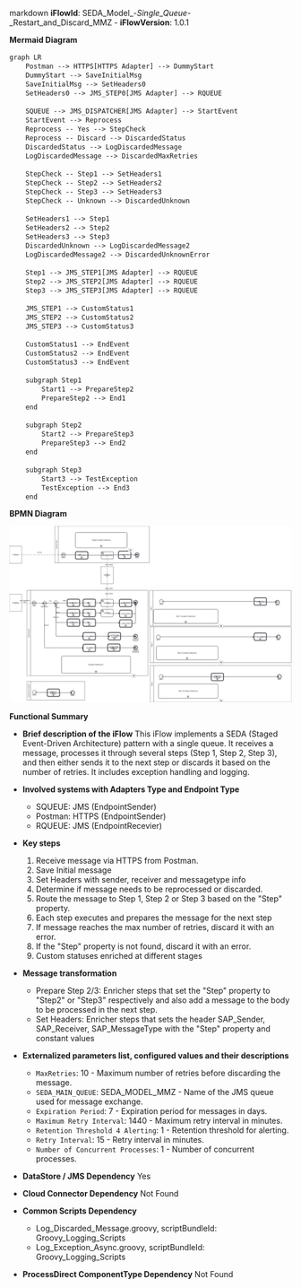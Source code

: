markdown
**iFlowId**: SEDA_Model_-_Single_Queue_-_Restart_and_Discard_MMZ - **iFlowVersion**: 1.0.1

**Mermaid Diagram**
```mermaid
graph LR
    Postman --> HTTPS[HTTPS Adapter] --> DummyStart
    DummyStart --> SaveInitialMsg
    SaveInitialMsg --> SetHeaders0
    SetHeaders0 --> JMS_STEP0[JMS Adapter] --> RQUEUE
    
    SQUEUE --> JMS_DISPATCHER[JMS Adapter] --> StartEvent
    StartEvent --> Reprocess
    Reprocess -- Yes --> StepCheck
    Reprocess -- Discard --> DiscardedStatus
    DiscardedStatus --> LogDiscardedMessage
    LogDiscardedMessage --> DiscardedMaxRetries

    StepCheck -- Step1 --> SetHeaders1
    StepCheck -- Step2 --> SetHeaders2
    StepCheck -- Step3 --> SetHeaders3
    StepCheck -- Unknown --> DiscardedUnknown

    SetHeaders1 --> Step1
    SetHeaders2 --> Step2
    SetHeaders3 --> Step3
    DiscardedUnknown --> LogDiscardedMessage2
    LogDiscardedMessage2 --> DiscardedUnknownError

    Step1 --> JMS_STEP1[JMS Adapter] --> RQUEUE
    Step2 --> JMS_STEP2[JMS Adapter] --> RQUEUE
    Step3 --> JMS_STEP3[JMS Adapter] --> RQUEUE

    JMS_STEP1 --> CustomStatus1
    JMS_STEP2 --> CustomStatus2
    JMS_STEP3 --> CustomStatus3

    CustomStatus1 --> EndEvent
    CustomStatus2 --> EndEvent
    CustomStatus3 --> EndEvent

    subgraph Step1
        Start1 --> PrepareStep2
        PrepareStep2 --> End1
    end

    subgraph Step2
        Start2 --> PrepareStep3
        PrepareStep3 --> End2
    end

    subgraph Step3
        Start3 --> TestException
        TestException --> End3
    end
```
**BPMN Diagram**

![BPMN Diagram](./SEDA_Model_-_Single_Queue_-_Restart_and_Discard_MMZ-1.0.1.png "BPMN Diagram")

**Functional Summary**
-   **Brief description of the iFlow**
    This iFlow implements a SEDA (Staged Event-Driven Architecture) pattern with a single queue. It receives a message, processes it through several steps (Step 1, Step 2, Step 3), and then either sends it to the next step or discards it based on the number of retries. It includes exception handling and logging.

-   **Involved systems with Adapters Type and Endpoint Type**
    -   SQUEUE: JMS (EndpointSender)
    -   Postman: HTTPS (EndpointSender)
    -   RQUEUE: JMS (EndpointRecevier)

-   **Key steps**

    1.  Receive message via HTTPS from Postman.
    2.  Save Initial message
    3.  Set Headers with sender, receiver and messagetype info
    4.  Determine if message needs to be reprocessed or discarded.
    5.  Route the message to Step 1, Step 2 or Step 3 based on the "Step" property.
    6.  Each step executes and prepares the message for the next step
    7.  If message reaches the max number of retries, discard it with an error.
    8.  If the "Step" property is not found, discard it with an error.
    9.  Custom statuses enriched at different stages

-   **Message transformation**
    -   Prepare Step 2/3: Enricher steps that set the "Step" property to "Step2" or "Step3" respectively and also add a message to the body to be processed in the next step.
    -   Set Headers: Enricher steps that sets the header SAP_Sender, SAP_Receiver, SAP_MessageType with the "Step" property and constant values

-   **Externalized parameters list, configured values and their descriptions**
    -   `MaxRetries`: 10 - Maximum number of retries before discarding the message.
    -   `SEDA_MAIN_QUEUE`: SEDA_MODEL_MMZ - Name of the JMS queue used for message exchange.
    -   `Expiration Period`: 7 - Expiration period for messages in days.
    -   `Maximum Retry Interval`: 1440 - Maximum retry interval in minutes.
    -   `Retention Threshold 4 Alerting`: 1 - Retention threshold for alerting.
    -   `Retry Interval`: 15 - Retry interval in minutes.
    -   `Number of Concurrent Processes`: 1 - Number of concurrent processes.

-   **DataStore / JMS Dependency**
    Yes

-   **Cloud Connector Dependency**
    Not Found

-   **Common Scripts Dependency**
    -   Log_Discarded_Message.groovy, scriptBundleId: Groovy_Logging_Scripts
    -   Log_Exception_Async.groovy, scriptBundleId: Groovy_Logging_Scripts

-   **ProcessDirect ComponentType Dependency**
    Not Found